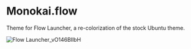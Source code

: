 # Monokai.flow
Theme for Flow Launcher, a re-colorization of the stock Ubuntu theme.

![Flow Launcher_vO146BIlbH](https://user-images.githubusercontent.com/29645247/216761276-3a448d96-a0f6-41b0-a381-55d328f7f2a4.png)
